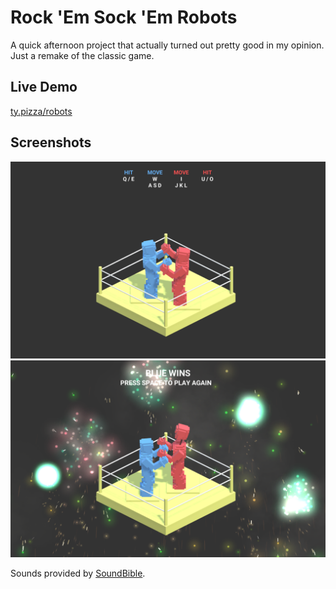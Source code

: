 # Rock 'Em Sock 'Em Robots
A quick afternoon project that actually turned out pretty good in my opinion. Just a remake of the classic game.

## Live Demo
[ty.pizza/robots](http://ty.pizza/robots)

## Screenshots
![look at that nerd getting punched](Screenshots/ingame.png)
![dang he got owned (ft fireworks)](Screenshots/bluewins.png)

Sounds provided by [SoundBible](http://soundbible.com/).
